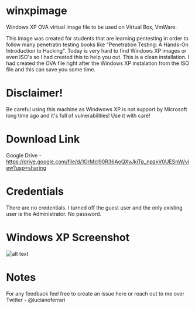 # winxpimage
Windows XP OVA virtual image file to be used on Virtual Box, VmWare.

This image was created for students that are learning pentesting in order to follow many penetratin testing books like "Penetration Testing: A Hands-On Introduction to Hacking". Today is very hard to find Windows XP images or even ISO's so I had created this to help you out. This is a clean installation. I had created the OVA file right after the Windows XP instalation from the ISO file and this can save you some time.

# Disclaimer!
Be careful using this machine as Windwows XP is not support by Microsoft long time ago and it's full of vulnerabilities! Use it with care!

# Download Link

Google Drive - https://drive.google.com/file/d/1GrMcl90R36AoQXvJkiTp_npzxV0UESnW/view?usp=sharing

# Credentials

There are no credentials. I turned off the guest user and the only existing user is the Administrator. No password.

# Windows XP Screenshot

![alt text](https://www.lufsec.com/wp-content/uploads/2019/07/Windows-XP.png)

# Notes

For any feedback feel free to create an issue here or reach out to me over Twitter - @lucianoferrari
